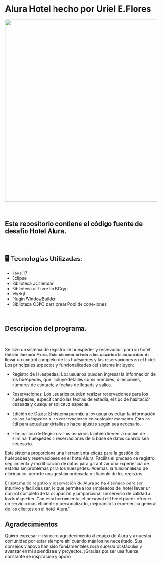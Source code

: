 # Alura Hotel hecho por Uriel E.Flores

<p align="center" >
     <img width="600" heigth="600" src="https://user-images.githubusercontent.com/91544872/189419249-06b539da-7cf2-4d40-a711-618a5c872096.png">
</p>
</br>

## Este repositorio contiene el código fuente de desafio Hotel Alura.
</br>

## 🖥️ Tecnologías Utilizadas:
- Java 17
- Eclipse
- Biblioteca JCalendar
- Biblioteca at.favre.lib.BCrypt
- MySql
- Plugin WindowBuilder
- Biblioteca C3PO para crear Pool de conexiones
</br>

## Descripcion del programa.
</br>

Se hizo un sistema de registro de huespedes y reservacion para un hotel ficticio llamado Alura. Este sistema brinda a los usuarios la capacidad de llevar un control completo de los huéspedes y las reservaciones en el hotel. 
Los principales aspectos y funcionalidades del sistema incluyen:

- Registro de Huéspedes: Los usuarios pueden ingresar la información de los huéspedes, que incluye detalles como nombres, direcciones, números de contacto y fechas de llegada y salida.

- Reservaciones: Los usuarios pueden realizar reservaciones para los huéspedes, especificando las fechas de estadía, el tipo de habitación deseada y cualquier solicitud especial.

- Edición de Datos: El sistema permite a los usuarios editar la información de los huéspedes o las reservaciones en cualquier momento. Esto es útil para actualizar detalles o hacer ajustes según sea necesario.

- Eliminación de Registros: Los usuarios también tienen la opción de eliminar huéspedes o reservaciones de la base de datos cuando sea necesario.

Este sistema proporciona una herramienta eficaz para la gestión de huéspedes y reservaciones en el hotel Alura. Facilita el proceso de registro, seguimiento y modificación de datos para garantizar una experiencia de estadía sin problemas para los huéspedes.
Además, la funcionalidad de eliminación permite una gestión ordenada y eficiente de los registros.

El sistema de registro y reservación de Alura se ha diseñado para ser intuitivo y fácil de usar, lo que permite a los empleados del hotel llevar un control completo de la ocupación y proporcionar un servicio de calidad a los huéspedes. 
Con esta herramienta, el personal del hotel puede ofrecer un servicio más eficiente y personalizado, mejorando la experiencia general de los clientes en el hotel Alura."

## Agradecimientos
Quiero expresar mi sincero agradecimiento al equipo de Alura y a nuestra comunidad por estar siempre ahí cuando más los he necesitado. Sus consejos y apoyo han sido fundamentales para superar obstáculos y avanzar en mi aprendizaje y proyectos. ¡Gracias por ser una fuente constante de inspiración y apoyo

